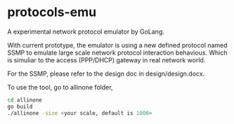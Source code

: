 protocols-emu
================

A experimental network protocol emulator by GoLang.

With current prototype, the emulator is using a new defined protocol named SSMP to emulate large scale network protocol interaction behavious. Which is simuliar to the access (PPP/DHCP) gateway in real network world.

For the SSMP, please refer to the design doc in design/design.docx.

To use the tool, go to allinone folder,
```bash
cd allinone
go build
./allinone -size <your scale, default is 1000>
```
